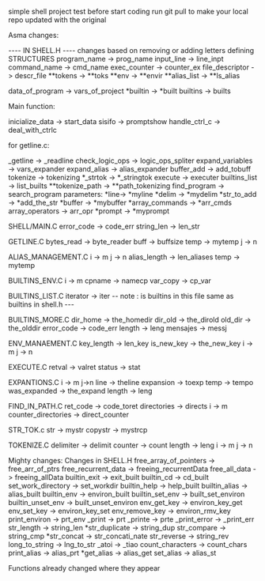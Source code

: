 simple shell project test
before start coding run git pull to make 
your local repo updated with the original

Asma changes:

---- IN SHELL.H ----
changes based on removing or adding letters
defining STRUCTURES
program_name -> prog_name
input_line -> line_inpt
command_name -> cmd_name
exec_counter -> counter_ex
file_descriptor -> descr_file
**tokens -> **toks
**env -> **envir
**alias_list -> **ls_alias

data_of_program -> vars_of_project
*builtin -> *built
builtins -> builts

Main function:

inicialize_data -> start_data
sisifo -> promptshow
handle_ctrl_c -> deal_with_ctrlc
 
for getline.c:

_getline -> _readline
check_logic_ops -> logic_ops_spliter
expand_variables -> vars_expander
expand_alias -> alias_expander
buffer_add -> add_tobuff
tokenize -> tokenizing
*_strtok -> *_stringtok
execute -> executer
builtins_list -> list_builts
**tokenize_path -> **path_tokenizing
find_program -> search_program
parameters:
*line-> *myline
*delim -> *mydelim
*str_to_add -> *add_the_str
*buffer -> *mybuffer
*array_commands -> *arr_cmds
array_operators -> arr_opr
*prompt -> *myprompt



SHELL/MAIN.C
error_code -> code_err
string_len -> len_str

GETLINE.C
bytes_read -> byte_reader
buff -> buffsize
temp -> mytemp
j -> n

ALIAS_MANAGEMENT.C 
i -> m
j -> n
alias_length -> len_aliases
temp -> mytemp


BUILTINS_ENV.C
i -> m
cpname  -> namecp
var_copy -> cp_var

BUILTINS_LIST.C
iterator -> iter
-- note : is builtins in this file same 
as builtins in shell.h ---


BUILTINS_MORE.C
dir_home -> the_homedir
dir_old -> the_dirold
old_dir -> the_olddir
error_code -> code_err
length -> leng
mensajes -> messj

ENV_MANAEMENT.C
key_length -> len_key
is_new_key -> the_new_key
i -> m 
j -> n

EXECUTE.C
retval -> valret
status -> stat


EXPANTIONS.C
i -> m
j->n 
line -> theline
expansion -> toexp
temp -> tempo
was_expanded -> the_expand
length -> leng


FIND_IN_PATH.C
ret_code -> code_toret
directories -> directs
i -> m
counter_directories -> direct_counter
 
STR_TOK.c
str -> mystr
copystr -> mystrcp


TOKENIZE.C
delimiter -> delimit
counter -> count
length -> leng
i -> m
j -> n


Mighty changes:
Changes in SHELL.H
free_array_of_pointers -> free_arr_of_ptrs
free_recurrent_data -> freeing_recurrentData
free_all_data -> freeing_allData
builtin_exit -> exit_built
builtin_cd -> cd_built
set_work_directory -> set_workdir
builtin_help -> help_built
builtin_alias -> alias_built
builtin_env -> environ_built
builtin_set_env -> built_set_environ
builtin_unset_env -> built_unset_environ
env_get_key -> environ_key_get
env_set_key -> environ_key_set
env_remove_key -> environ_rmv_key
print_environ -> prt_env
_print -> prt
_printe -> prte
_print_error -> _print_err
str_length -> string_len
*str_duplicate -> string_dup
str_compare -> string_cmp
*str_concat -> str_concati_nate
str_reverse -> string_rev
long_to_string -> lng_to_str
_atoi -> _tiao
count_characters -> count_chars
print_alias -> alias_prt
*get_alias -> alias_get
set_alias -> alias_st

Functions already changed where they appear
